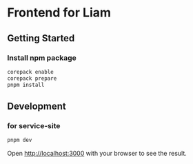# Frontend for Liam

## Getting Started

### Install npm package

```sh
corepack enable
corepack prepare
pnpm install
```

## Development

### for service-site

```sh
pnpm dev
```

Open [http://localhost:3000](http://localhost:3000) with your browser to see the result.